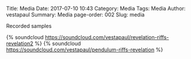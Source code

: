 Title: Media
Date: 2017-07-10 10:43
Category: Media
Tags: Media
Author: vestapaul
Summary: Media
page-order: 002
Slug: media

Recorded samples

{% soundcloud https://soundcloud.com/vestapaul/revelation-riffs-revelation2 %}
{% soundcloud https://soundcloud.com/vestapaul/pendulum-riffs-revelation %}











